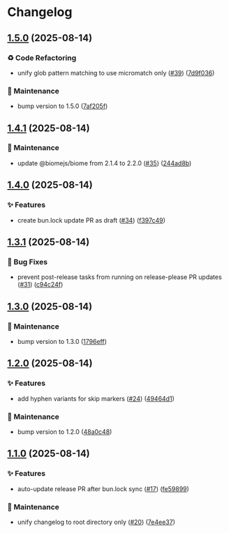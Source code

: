 # Changelog

## [1.5.0](https://github.com/sugurutakahashi-1234/issue-linker/compare/v1.4.1...v1.5.0) (2025-08-14)


### ♻️ Code Refactoring

* unify glob pattern matching to use micromatch only ([#39](https://github.com/sugurutakahashi-1234/issue-linker/issues/39)) ([7d9f036](https://github.com/sugurutakahashi-1234/issue-linker/commit/7d9f036e64903dc3dfb69359b8e9083714159da8))


### 🔧 Maintenance

* bump version to 1.5.0 ([7af205f](https://github.com/sugurutakahashi-1234/issue-linker/commit/7af205f12d67e575b7792d4cd28fa9267fb1b9a2))

## [1.4.1](https://github.com/sugurutakahashi-1234/issue-linker/compare/v1.4.0...v1.4.1) (2025-08-14)


### 🔧 Maintenance

* update @biomejs/biome from 2.1.4 to 2.2.0 ([#35](https://github.com/sugurutakahashi-1234/issue-linker/issues/35)) ([244ad8b](https://github.com/sugurutakahashi-1234/issue-linker/commit/244ad8b4fd779730c0ba0a880fad10ae40bf670b))

## [1.4.0](https://github.com/sugurutakahashi-1234/issue-linker/compare/v1.3.1...v1.4.0) (2025-08-14)


### ✨ Features

* create bun.lock update PR as draft ([#34](https://github.com/sugurutakahashi-1234/issue-linker/issues/34)) ([f397c49](https://github.com/sugurutakahashi-1234/issue-linker/commit/f397c497f95c22c8015665717217ed68981ec7b2))

## [1.3.1](https://github.com/sugurutakahashi-1234/issue-linker/compare/v1.3.0...v1.3.1) (2025-08-14)


### 🐛 Bug Fixes

* prevent post-release tasks from running on release-please PR updates ([#31](https://github.com/sugurutakahashi-1234/issue-linker/issues/31)) ([c94c24f](https://github.com/sugurutakahashi-1234/issue-linker/commit/c94c24f82c4c8a3e2cc5c27c09960d99c76c16b3))

## [1.3.0](https://github.com/sugurutakahashi-1234/issue-linker/compare/v1.2.0...v1.3.0) (2025-08-14)


### 🔧 Maintenance

* bump version to 1.3.0 ([1796eff](https://github.com/sugurutakahashi-1234/issue-linker/commit/1796effc831acd4afed0b30df3b535a651dd9195))

## [1.2.0](https://github.com/sugurutakahashi-1234/issue-linker/compare/v1.1.0...v1.2.0) (2025-08-14)


### ✨ Features

* add hyphen variants for skip markers ([#24](https://github.com/sugurutakahashi-1234/issue-linker/issues/24)) ([49464d1](https://github.com/sugurutakahashi-1234/issue-linker/commit/49464d1898a375c85c62333ce655a9c28de90876))


### 🔧 Maintenance

* bump version to 1.2.0 ([48a0c48](https://github.com/sugurutakahashi-1234/issue-linker/commit/48a0c485c7b821ff33b8c08c37c364b1658329f8))

## [1.1.0](https://github.com/sugurutakahashi-1234/issue-linker/compare/v1.0.1...v1.1.0) (2025-08-14)


### ✨ Features

* auto-update release PR after bun.lock sync ([#17](https://github.com/sugurutakahashi-1234/issue-linker/issues/17)) ([fe59899](https://github.com/sugurutakahashi-1234/issue-linker/commit/fe598991eda2c22d11b1a96a78bb0560b6bcc9f1))


### 🔧 Maintenance

* unify changelog to root directory only ([#20](https://github.com/sugurutakahashi-1234/issue-linker/issues/20)) ([7e4ee37](https://github.com/sugurutakahashi-1234/issue-linker/commit/7e4ee37c37d559b713f982193324bf82ff7b7566))
